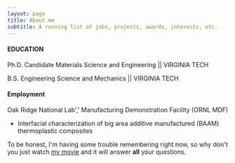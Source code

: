 ```yaml
---
layout: page
title: About me
subtitle: A running list of jobs, projects, awards, interests, etc.
---
```


#### EDUCATION

Ph.D. Candidate Materials Science and Engineering
|| VIRGINIA TECH		

B.S. Engineering Science and Mechanics 
|| VIRGINIA TECH	

#### Employment

Oak Ridge National Lab',' Manufacturing Demonstration Facility (ORNL MDF)
- Interfacial characterization of big area additive manufactured (BAAM) thermoplastic composites


To be honest, I'm having some trouble remembering right now, so why don't you just watch [my movie](http://en.wikipedia.org/wiki/The_Princess_Bride_%28film%29) and it will answer **all** your questions.
